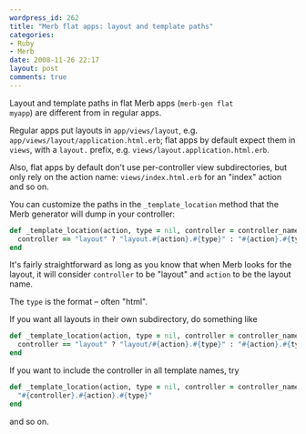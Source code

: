 ```yaml
---
wordpress_id: 262
title: "Merb flat apps: layout and template paths"
categories:
- Ruby
- Merb
date: 2008-11-26 22:17
layout: post
comments: true
---
```

Layout and template paths in flat Merb apps (<code>merb-gen flat myapp</code>) are different from in regular apps.

Regular apps put layouts in <code>app/views/layout</code>, e.g. <code>app/views/layout/application.html.erb</code>; flat apps by default expect them in <code>views</code>, with a <code>layout.</code> prefix, e.g. <code>views/layout.application.html.erb</code>.

Also, flat apps by default don't use per-controller view subdirectories, but only rely on the action name: <code>views/index.html.erb</code> for an "index" action and so on.

You can customize the paths in the <code>_template_location</code> method that the Merb generator will dump in your controller:

``` ruby
def _template_location(action, type = nil, controller = controller_name)
  controller == "layout" ? "layout.#{action}.#{type}" : "#{action}.#{type}"
end
```

It's fairly straightforward as long as you know that when Merb looks for the layout, it will consider <code>controller</code> to be "layout" and <code>action</code> to be the layout name.

The <code>type</code> is the format – often "html".

If you want all layouts in their own subdirectory, do something like

``` ruby
def _template_location(action, type = nil, controller = controller_name)
  controller == "layout" ? "layout/#{action}.#{type}" : "#{action}.#{type}"
end
```

If you want to include the controller in all template names, try

``` ruby
def _template_location(action, type = nil, controller = controller_name)
  "#{controller}.#{action}.#{type}"
end
```

and so on.
